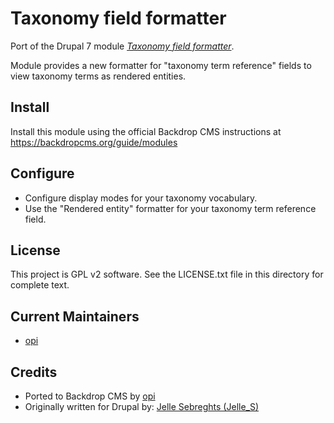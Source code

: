 Taxonomy field formatter
========================

Port of the Drupal 7 module [*Taxonomy field formatter*](https://www.drupal.org/project/taxonomy_field_formatter).

Module provides a new formatter for "taxonomy term reference" fields to view taxonomy terms as rendered entities.


Install
-------

Install this module using the official Backdrop CMS instructions at https://backdropcms.org/guide/modules


Configure
---------

- Configure display modes for your taxonomy vocabulary.
- Use the "Rendered entity" formatter for your taxonomy term reference field.


License
-------

This project is GPL v2 software. See the LICENSE.txt file in this directory for complete text.


Current Maintainers
-------------------

- [opi](https://github.com/opi)


Credits
-------

- Ported to Backdrop CMS by [opi](https://github.com/opi)
- Originally written for Drupal by: [Jelle Sebreghts (Jelle_S)](https://www.drupal.org/u/jelle_s)
